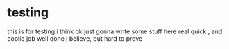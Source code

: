 # testing
this is for testing i think
ok just gonna write some stuff here real quick , and coolio
job well done i believe, but hard to prove

